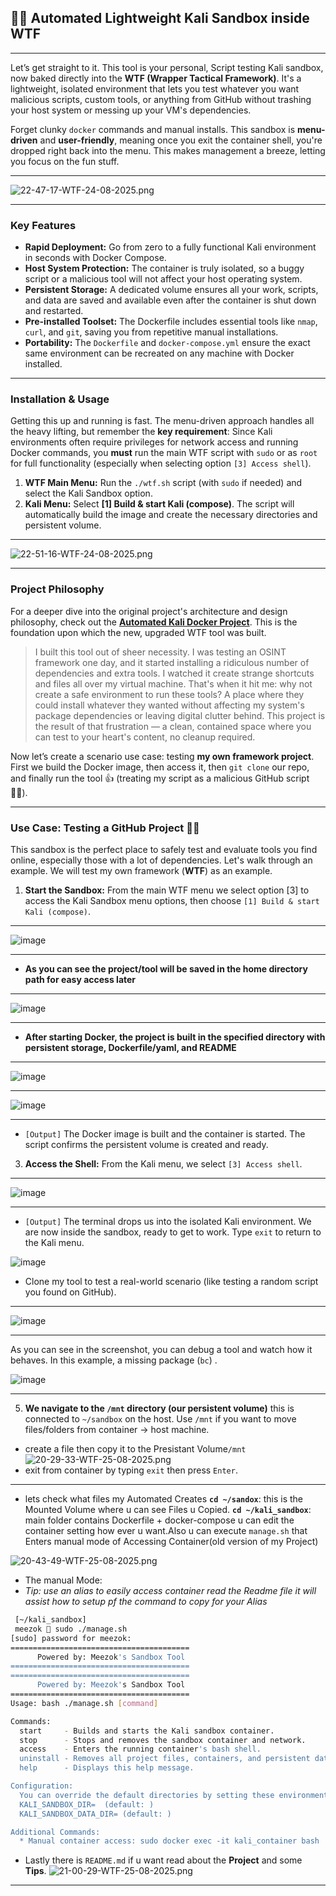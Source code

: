 ## 👨‍💻 Automated Lightweight Kali Sandbox inside WTF
---
Let’s get straight to it. This tool is your personal, Script testing Kali sandbox, now baked directly into the **WTF (Wrapper Tactical Framework)**. It's a lightweight, isolated environment that lets you test whatever you want malicious scripts, custom tools, or anything from GitHub  without trashing your host system or messing up your VM's dependencies.

Forget clunky `docker` commands and manual installs. This sandbox is **menu-driven** and **user-friendly**, meaning once you exit the container shell, you're dropped right back into the menu. This makes management a breeze, letting you focus on the fun stuff.

***

![22-47-17-WTF-24-08-2025.png](WTF-assets/22-47-17-WTF-24-08-2025.png)  

***

### Key Features

* **Rapid Deployment:** Go from zero to a fully functional Kali environment in seconds with Docker Compose.
* **Host System Protection:** The container is truly isolated, so a buggy script or a malicious tool will not affect your host operating system.
* **Persistent Storage:** A dedicated volume ensures all your work, scripts, and data are saved and available even after the container is shut down and restarted.
* **Pre-installed Toolset:** The Dockerfile includes essential tools like `nmap`, `curl`, and `git`, saving you from repetitive manual installations.
* **Portability:** The `Dockerfile` and `docker-compose.yml` ensure the exact same environment can be recreated on any machine with Docker installed.

***

### Installation & Usage

Getting this up and running is fast. The menu-driven approach handles all the heavy lifting, but remember the **key requirement**: Since Kali environments often require privileges for network access and running Docker commands, you **must** run the main WTF script with `sudo` or as `root` for full functionality (especially when selecting option `[3] Access shell`).

1. **WTF Main Menu:** Run the `./wtf.sh` script (with `sudo` if needed) and select the Kali Sandbox option.
2. **Kali Menu:** Select **\[1] Build & start Kali (compose)**. The script will automatically build the image and create the necessary directories and persistent volume.
***
![22-51-16-WTF-24-08-2025.png](docs/WTF-assets/22-51-16-WTF-24-08-2025.png)
***

### Project Philosophy

For a deeper dive into the original project's architecture and design philosophy, check out the **[Automated Kali Docker Project](test)**. This is the foundation upon which the new, upgraded WTF tool was built.

>I built this tool out of sheer necessity. I was testing an OSINT framework one day, and it started installing a ridiculous number of dependencies and extra tools. I watched it create strange shortcuts and files all over my virtual machine. That's when it hit me: why not create a safe environment to run these tools? A place where they could install whatever they wanted without affecting my system's package dependencies or leaving digital clutter behind. This project is the result of that frustration — a clean, contained space where you can test to your heart's content, no cleanup required.

Now let’s create a scenario use case: testing **my own framework project**. First we build the Docker image, then access it, then `git clone` our repo, and finally run the tool 👍 (treating my script as a malicious GitHub script 🏴‍☠️).

---

### Use Case: Testing a GitHub Project 🏴‍☠️

This sandbox is the perfect place to safely test and evaluate tools you find online, especially those with a lot of dependencies. Let's walk through an example. We will test my own framework (**WTF**) as an example.

1. **Start the Sandbox:** From the main WTF menu we select option \[3] to access the Kali Sandbox menu options, then choose `[1] Build & start Kali (compose)`.

***
![image](WTF-assets/22-51-16-WTF-24-08-2025.png)  
***

* **As you can see the project/tool will be saved in the home directory path for easy access later**
***
![image](docs/WTF-assets/22-53-46-WTF-24-08-2025.png)  
***
* **After starting Docker, the project is built in the specified directory with persistent storage, Dockerfile/yaml, and README**

***
![image](docs/WTF-assets/22-57-43-WTF-24-08-2025.png)  

----

![image](docs/WTF-assets/23-02-50-WTF-24-08-2025.png)  

***

* `[Output]` The Docker image is built and the container is started. The script confirms the persistent volume is created and ready.

3. **Access the Shell:** From the Kali menu, we select `[3] Access shell`.
***
![image](docs/WTF-assets/23-04-43-WTF-24-08-2025.png)  
***
* `[Output]` The terminal drops us into the isolated Kali environment. We are now inside the sandbox, ready to get to work. Type `exit` to return to the Kali menu.

 ![image](docs/WTF-assets/23-27-54-WTF-24-08-2025.png)  

- Clone my tool to test a real-world scenario (like testing a random script you found on GitHub).

---

![image](docs/WTF-assets/19-26-36-WTF-25-08-2025.png)  

---

As you can see in the screenshot, you can debug a tool and watch how it behaves. In this example, a missing package (`bc`) .

![image](docs/WTF-assets/9-39-59-WTF-25-08-2025.png)  

---

5. **We navigate to the `/mnt` directory (our persistent volume)** this is connected to `~/sandbox` on the host. Use `/mnt` if you want to move files/folders from container → host machine.

- create a file then copy it to the Presistant Volume`/mnt`
![20-29-33-WTF-25-08-2025.png](docs/WTF-assets/20-29-33-WTF-25-08-2025.png)
- exit from container by typing `exit`  then press `Enter`.
***
- lets check what files my Automated Creates
**`cd ~/sandox`**: this is the Mounted Volume where u can see Files u Copied.
**`cd ~/kali_sandbox`**: main folder contains Dockerfile + docker-compose u can edit the container setting how ever u want.Also u can execute `manage.sh` that Enters manual mode of Accessing Container(old version of my Project)

![20-43-49-WTF-25-08-2025.png](docs/WTF-assets/0-43-49-WTF-25-08-2025.png)

* The manual Mode:
* *Tip: use an alias to easily access container read the Readme file it will assist how to setup pf the command to copy for your Alias*
```bash
 [~/kali_sandbox]
 meezok  sudo ./manage.sh                   
[sudo] password for meezok: 
========================================
      Powered by: Meezok's Sandbox Tool
========================================
========================================
      Powered by: Meezok's Sandbox Tool
========================================
Usage: bash ./manage.sh [command]

Commands:
  start     - Builds and starts the Kali sandbox container.
  stop      - Stops and removes the sandbox container and network.
  access    - Enters the running container's bash shell.
  uninstall - Removes all project files, containers, and persistent data.
  help      - Displays this help message.

Configuration:
  You can override the default directories by setting these environment variables:
  KALI_SANDBOX_DIR=  (default: )
  KALI_SANDBOX_DATA_DIR= (default: )

Additional Commands:
  * Manual container access: sudo docker exec -it kali_container bash

```


* Lastly there is `README.md` if u want read about the **Project** and some **Tips**. 
![21-00-29-WTF-25-08-2025.png](..\..\Finalized\WTF-images\21-00-29-WTF-25-08-2025.png)

***
